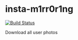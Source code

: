 # insta-m1rr0r1ng

[![Build Status](https://travis-ci.org/TheMickeyMike/insta-mirror.svg?branch=master)](https://travis-ci.org/TheMickeyMike/insta-mirror)

Download all user photos
